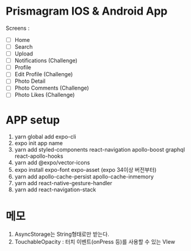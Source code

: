 # Prismagram IOS & Android App

Screens :

- [ ] Home
- [ ] Search
- [ ] Upload
- [ ] Notifications (Challenge)
- [ ] Profile
- [ ] Edit Profile (Challenge)
- [ ] Photo Detail
- [ ] Photo Comments (Challenge)
- [ ] Photo Likes (Challenge)

# APP setup

1. yarn global add expo-cli
2. expo init app name
3. yarn add styled-components react-navigation apollo-boost graphql react-apollo-hooks
4. yarn add @expo/vector-icons
5. expo install expo-font expo-asset (expo 34이상 버전부터)
6. yarn add apollo-cache-persist apollo-cache-inmemory
7. yarn add react-native-gesture-handler
8. yarn add react-navigation-stack

# 메모

1. AsyncStorage는 String형태로만 받는다.
2. TouchableOpacity : 터치 이벤트(onPress 등)를 사용할 수 있는 VIew
